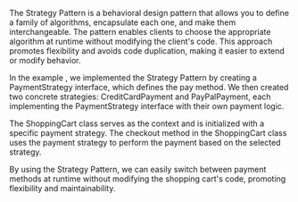 The Strategy Pattern is a behavioral design pattern that allows you to define a family of algorithms, encapsulate each one, and make them interchangeable. The pattern enables clients to choose the appropriate algorithm at runtime without modifying the client's code. This approach promotes flexibility and avoids code duplication, making it easier to extend or modify behavior.

In the example , we implemented the Strategy Pattern by creating a PaymentStrategy interface, which defines the pay method. We then created two concrete strategies: CreditCardPayment and PayPalPayment, each implementing the PaymentStrategy interface with their own payment logic.

The ShoppingCart class serves as the context and is initialized with a specific payment strategy. The checkout method in the ShoppingCart class uses the payment strategy to perform the payment based on the selected strategy.

By using the Strategy Pattern, we can easily switch between payment methods at runtime without modifying the shopping cart's code, promoting flexibility and maintainability.